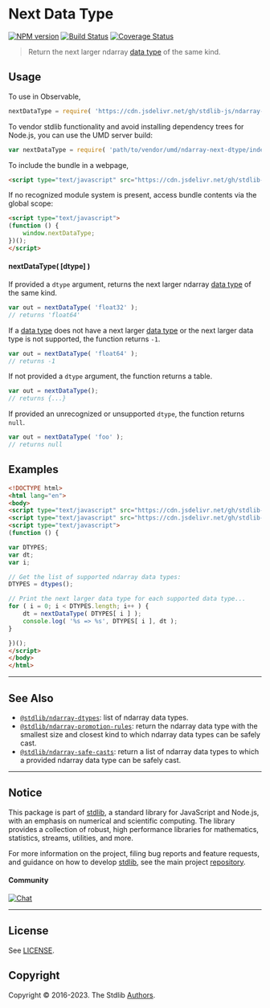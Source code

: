 <!--

@license Apache-2.0

Copyright (c) 2018 The Stdlib Authors.

Licensed under the Apache License, Version 2.0 (the "License");
you may not use this file except in compliance with the License.
You may obtain a copy of the License at

   http://www.apache.org/licenses/LICENSE-2.0

Unless required by applicable law or agreed to in writing, software
distributed under the License is distributed on an "AS IS" BASIS,
WITHOUT WARRANTIES OR CONDITIONS OF ANY KIND, either express or implied.
See the License for the specific language governing permissions and
limitations under the License.

-->

# Next Data Type

[![NPM version][npm-image]][npm-url] [![Build Status][test-image]][test-url] [![Coverage Status][coverage-image]][coverage-url] <!-- [![dependencies][dependencies-image]][dependencies-url] -->

> Return the next larger ndarray [data type][@stdlib/ndarray/dtypes] of the same kind.

<!-- Section to include introductory text. Make sure to keep an empty line after the intro `section` element and another before the `/section` close. -->

<section class="intro">

</section>

<!-- /.intro -->

<!-- Package usage documentation. -->



<section class="usage">

## Usage

To use in Observable,

```javascript
nextDataType = require( 'https://cdn.jsdelivr.net/gh/stdlib-js/ndarray-next-dtype@umd/browser.js' )
```

To vendor stdlib functionality and avoid installing dependency trees for Node.js, you can use the UMD server build:

```javascript
var nextDataType = require( 'path/to/vendor/umd/ndarray-next-dtype/index.js' )
```

To include the bundle in a webpage,

```html
<script type="text/javascript" src="https://cdn.jsdelivr.net/gh/stdlib-js/ndarray-next-dtype@umd/browser.js"></script>
```

If no recognized module system is present, access bundle contents via the global scope:

```html
<script type="text/javascript">
(function () {
    window.nextDataType;
})();
</script>
```

#### nextDataType( \[dtype] )

If provided a `dtype` argument, returns the next larger ndarray [data type][@stdlib/ndarray/dtypes] of the same kind.

```javascript
var out = nextDataType( 'float32' );
// returns 'float64'
```

If a [data type][@stdlib/ndarray/dtypes] does not have a next larger [data type][@stdlib/ndarray/dtypes] or the next larger data type is not supported, the function returns `-1`.

```javascript
var out = nextDataType( 'float64' );
// returns -1
```

If not provided a `dtype` argument, the function returns a table.

```javascript
var out = nextDataType();
// returns {...}
```

If provided an unrecognized or unsupported `dtype`, the function returns `null`.

```javascript
var out = nextDataType( 'foo' );
// returns null
```

</section>

<!-- /.usage -->

<!-- Package usage notes. Make sure to keep an empty line after the `section` element and another before the `/section` close. -->

<section class="notes">

</section>

<!-- /.notes -->

<!-- Package usage examples. -->

<section class="examples">

## Examples

<!-- eslint no-undef: "error" -->

```html
<!DOCTYPE html>
<html lang="en">
<body>
<script type="text/javascript" src="https://cdn.jsdelivr.net/gh/stdlib-js/ndarray-dtypes@umd/browser.js"></script>
<script type="text/javascript" src="https://cdn.jsdelivr.net/gh/stdlib-js/ndarray-next-dtype@umd/browser.js"></script>
<script type="text/javascript">
(function () {

var DTYPES;
var dt;
var i;

// Get the list of supported ndarray data types:
DTYPES = dtypes();

// Print the next larger data type for each supported data type...
for ( i = 0; i < DTYPES.length; i++ ) {
    dt = nextDataType( DTYPES[ i ] );
    console.log( '%s => %s', DTYPES[ i ], dt );
}

})();
</script>
</body>
</html>
```

</section>

<!-- /.examples -->

<!-- Section to include cited references. If references are included, add a horizontal rule *before* the section. Make sure to keep an empty line after the `section` element and another before the `/section` close. -->

<section class="references">

</section>

<!-- /.references -->

<!-- Section for related `stdlib` packages. Do not manually edit this section, as it is automatically populated. -->

<section class="related">

* * *

## See Also

-   <span class="package-name">[`@stdlib/ndarray-dtypes`][@stdlib/ndarray/dtypes]</span><span class="delimiter">: </span><span class="description">list of ndarray data types.</span>
-   <span class="package-name">[`@stdlib/ndarray-promotion-rules`][@stdlib/ndarray/promotion-rules]</span><span class="delimiter">: </span><span class="description">return the ndarray data type with the smallest size and closest kind to which ndarray data types can be safely cast.</span>
-   <span class="package-name">[`@stdlib/ndarray-safe-casts`][@stdlib/ndarray/safe-casts]</span><span class="delimiter">: </span><span class="description">return a list of ndarray data types to which a provided ndarray data type can be safely cast.</span>

</section>

<!-- /.related -->

<!-- Section for all links. Make sure to keep an empty line after the `section` element and another before the `/section` close. -->


<section class="main-repo" >

* * *

## Notice

This package is part of [stdlib][stdlib], a standard library for JavaScript and Node.js, with an emphasis on numerical and scientific computing. The library provides a collection of robust, high performance libraries for mathematics, statistics, streams, utilities, and more.

For more information on the project, filing bug reports and feature requests, and guidance on how to develop [stdlib][stdlib], see the main project [repository][stdlib].

#### Community

[![Chat][chat-image]][chat-url]

---

## License

See [LICENSE][stdlib-license].


## Copyright

Copyright &copy; 2016-2023. The Stdlib [Authors][stdlib-authors].

</section>

<!-- /.stdlib -->

<!-- Section for all links. Make sure to keep an empty line after the `section` element and another before the `/section` close. -->

<section class="links">

[npm-image]: http://img.shields.io/npm/v/@stdlib/ndarray-next-dtype.svg
[npm-url]: https://npmjs.org/package/@stdlib/ndarray-next-dtype

[test-image]: https://github.com/stdlib-js/ndarray-next-dtype/actions/workflows/test.yml/badge.svg?branch=main
[test-url]: https://github.com/stdlib-js/ndarray-next-dtype/actions/workflows/test.yml?query=branch:main

[coverage-image]: https://img.shields.io/codecov/c/github/stdlib-js/ndarray-next-dtype/main.svg
[coverage-url]: https://codecov.io/github/stdlib-js/ndarray-next-dtype?branch=main

<!--

[dependencies-image]: https://img.shields.io/david/stdlib-js/ndarray-next-dtype.svg
[dependencies-url]: https://david-dm.org/stdlib-js/ndarray-next-dtype/main

-->

[chat-image]: https://img.shields.io/gitter/room/stdlib-js/stdlib.svg
[chat-url]: https://app.gitter.im/#/room/#stdlib-js_stdlib:gitter.im

[stdlib]: https://github.com/stdlib-js/stdlib

[stdlib-authors]: https://github.com/stdlib-js/stdlib/graphs/contributors

[umd]: https://github.com/umdjs/umd
[es-module]: https://developer.mozilla.org/en-US/docs/Web/JavaScript/Guide/Modules

[deno-url]: https://github.com/stdlib-js/ndarray-next-dtype/tree/deno
[umd-url]: https://github.com/stdlib-js/ndarray-next-dtype/tree/umd
[esm-url]: https://github.com/stdlib-js/ndarray-next-dtype/tree/esm
[branches-url]: https://github.com/stdlib-js/ndarray-next-dtype/blob/main/branches.md

[stdlib-license]: https://raw.githubusercontent.com/stdlib-js/ndarray-next-dtype/main/LICENSE

<!-- <related-links> -->

[@stdlib/ndarray/dtypes]: https://github.com/stdlib-js/ndarray-dtypes/tree/umd

[@stdlib/ndarray/promotion-rules]: https://github.com/stdlib-js/ndarray-promotion-rules/tree/umd

[@stdlib/ndarray/safe-casts]: https://github.com/stdlib-js/ndarray-safe-casts/tree/umd

<!-- </related-links> -->

</section>

<!-- /.links -->
